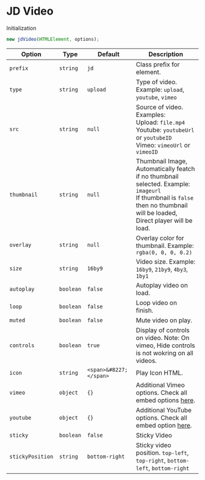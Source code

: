 # JD Video

Initialization

```javascript
new jdVideo(HTMLElement, options);
```

| Option           | Type      | Default                | Description                                                  |
| ---------------- | --------- | ---------------------- | ------------------------------------------------------------ |
| `prefix`         | `string`  | `jd`                   | Class prefix for element.                                    |
| `type`           | `string`  | `upload`               | Type of video. Example: `upload`, `youtube`, `vimeo`         |
| `src`            | `string`  | `null`                 | Source of video.<br />Examples:<br />Upload: `file.mp4` <br />Youtube: `youtubeUrl` or `youtubeID`<br />Vimeo: `vimeoUrl` or `vimeoID` |
| `thumbnail`      | `string`  | `null`                 | Thumbnail Image, Automatically featch if no thumbnail selected. Example: `imageurl`<br />If thumbnail is `false` then no thumbnail will be loaded, Direct player will be load. |
| `overlay`        | `string`  | `null`                 | Overlay color for thumbnail. Example: `rgba(0, 0, 0, 0.2)`   |
| `size`           | `string`  | `16by9`                | Video size. Example: `16by9`, `21by9`, `4by3`, `1by1`        |
| `autoplay`       | `boolean` | `false`                | Autoplay video on load.                                      |
| `loop`           | `boolean` | `false`                | Loop video on finish.                                        |
| `muted`          | `boolean` | `false`                | Mute video on play.                                          |
| `controls`       | `boolean` | `true`                 | Display of controls on video. Note: On vimeo, Hide controls is not wokring on all videos. |
| `icon`           | `string`  | `<span>&#8227;</span>` | Play Icon HTML.                                              |
| `vimeo`          | `object`  | `{}`                   | Additional Vimeo options. Check all embed options [here](https://github.com/vimeo/player.js/#embed-options). |
| `youtube`        | `object`  | `{}`                   | Additional YouTube options. Check all embed option [here](https://developers.google.com/youtube/player_parameters.html?playerVersion=HTML5#Parameters). |
| `sticky`         | `boolean` | `false`                | Sticky Video                                                 |
| `stickyPosition` | `string`  | `bottom-right`         | Sticky video position. `top-left`, `top-right`, `bottom-left`, `bottom-right` |

